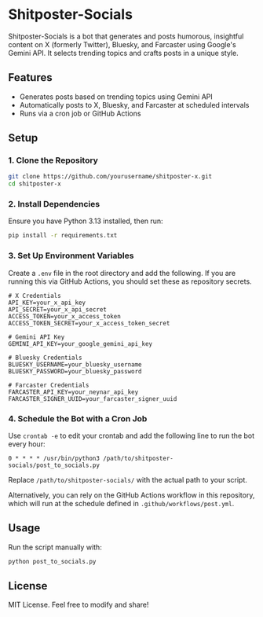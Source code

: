 # Shitposter-Socials

Shitposter-Socials is a bot that generates and posts humorous, insightful content on X (formerly Twitter), Bluesky, and Farcaster using Google's Gemini API. It selects trending topics and crafts posts in a unique style.

## Features
- Generates posts based on trending topics using Gemini API
- Automatically posts to X, Bluesky, and Farcaster at scheduled intervals
- Runs via a cron job or GitHub Actions

## Setup
### 1. Clone the Repository
```sh
git clone https://github.com/yourusername/shitposter-x.git
cd shitposter-x
```

### 2. Install Dependencies
Ensure you have Python 3.13 installed, then run:
```sh
pip install -r requirements.txt
```

### 3. Set Up Environment Variables
Create a `.env` file in the root directory and add the following. If you are running this via GitHub Actions, you should set these as repository secrets.
```
# X Credentials
API_KEY=your_x_api_key
API_SECRET=your_x_api_secret
ACCESS_TOKEN=your_x_access_token
ACCESS_TOKEN_SECRET=your_x_access_token_secret

# Gemini API Key
GEMINI_API_KEY=your_google_gemini_api_key

# Bluesky Credentials
BLUESKY_USERNAME=your_bluesky_username
BLUESKY_PASSWORD=your_bluesky_password

# Farcaster Credentials
FARCASTER_API_KEY=your_neynar_api_key
FARCASTER_SIGNER_UUID=your_farcaster_signer_uuid
```

### 4. Schedule the Bot with a Cron Job
Use `crontab -e` to edit your crontab and add the following line to run the bot every hour:
```
0 * * * * /usr/bin/python3 /path/to/shitposter-socials/post_to_socials.py
```
Replace `/path/to/shitposter-socials/` with the actual path to your script.

Alternatively, you can rely on the GitHub Actions workflow in this repository, which will run at the schedule defined in `.github/workflows/post.yml`.

## Usage
Run the script manually with:
```sh
python post_to_socials.py
```

## License
MIT License. Feel free to modify and share!
